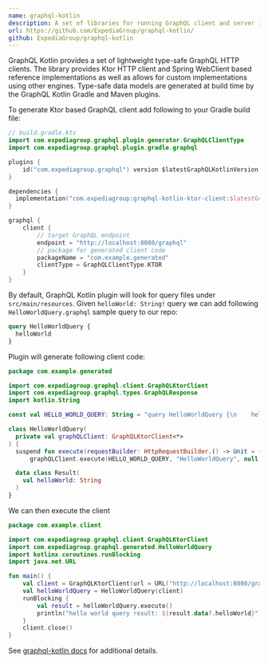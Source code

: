 ```yaml
---
name: graphql-kotlin
description: A set of libraries for running GraphQL client and server in Kotlin.
url: https://github.com/ExpediaGroup/graphql-kotlin/
github: ExpediaGroup/graphql-kotlin
---
```


GraphQL Kotlin provides a set of lightweight type-safe GraphQL HTTP clients. The library provides Ktor HTTP client and Spring WebClient based reference implementations as well as allows for custom implementations using other engines. Type-safe data models are generated at build time by the GraphQL Kotlin Gradle and Maven plugins.

To generate Ktor based GraphQL client add following to your Gradle build file:

```kotlin
// build.gradle.kts
import com.expediagroup.graphql.plugin.generator.GraphQLClientType
import com.expediagroup.graphql.plugin.gradle.graphql

plugins {
    id("com.expediagroup.graphql") version $latestGraphQLKotlinVersion
}

dependencies {
  implementation("com.expediagroup:graphql-kotlin-ktor-client:$latestGraphQLKotlinVersion")
}

graphql {
    client {
        // target GraphQL endpoint
        endpoint = "http://localhost:8080/graphql"
        // package for generated client code
        packageName = "com.example.generated"
        clientType = GraphQLClientType.KTOR
    }
}
```

By default, GraphQL Kotlin plugin will look for query files under `src/main/resources`. Given `helloWorld: String!` query we can add following `HelloWorldQuery.graphql` sample query to our repo:

```graphql
query HelloWorldQuery {
  helloWorld
}
```

Plugin will generate following client code:

```kotlin
package com.example.generated

import com.expediagroup.graphql.client.GraphQLKtorClient
import com.expediagroup.graphql.types.GraphQLResponse
import kotlin.String

const val HELLO_WORLD_QUERY: String = "query HelloWorldQuery {\n    helloWorld\n}"

class HelloWorldQuery(
  private val graphQLClient: GraphQLKtorClient<*>
) {
  suspend fun execute(requestBuilder: HttpRequestBuilder.() -> Unit = {}): GraphQLResponse<HelloWorldQuery.Result> =
      graphQLClient.execute(HELLO_WORLD_QUERY, "HelloWorldQuery", null, requestBuilder)

  data class Result(
    val helloWorld: String
  )
}
```

We can then execute the client 

```kotlin
package com.example.client

import com.expediagroup.graphql.client.GraphQLKtorClient
import com.expediagroup.graphql.generated.HelloWorldQuery
import kotlinx.coroutines.runBlocking
import java.net.URL

fun main() {
    val client = GraphQLKtorClient(url = URL("http://localhost:8080/graphql"))
    val helloWorldQuery = HelloWorldQuery(client)
    runBlocking {
        val result = helloWorldQuery.execute()
        println("hello world query result: ${result.data?.helloWorld}")
    }
    client.close()
}
```

See [graphql-kotlin docs](https://expediagroup.github.io/graphql-kotlin/docs/getting-started) for additional details.
